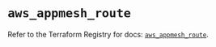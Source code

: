 # `aws_appmesh_route`

Refer to the Terraform Registry for docs: [`aws_appmesh_route`](https://registry.terraform.io/providers/hashicorp/aws/5.52.0/docs/resources/appmesh_route).
